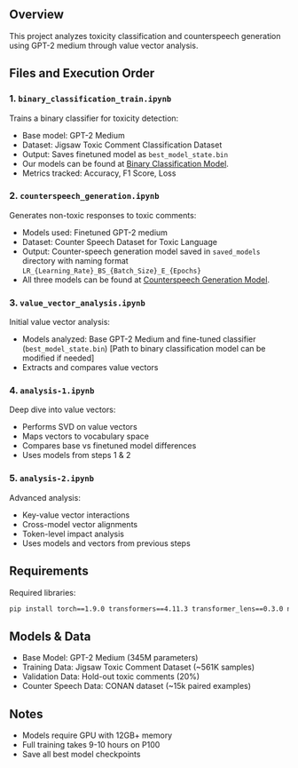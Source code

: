 ## Overview

This project analyzes toxicity classification and counterspeech generation using GPT-2 medium through value vector analysis.

## Files and Execution Order

### 1. `binary_classification_train.ipynb`
Trains a binary classifier for toxicity detection:
- Base model: GPT-2 Medium
- Dataset: Jigsaw Toxic Comment Classification Dataset
- Output: Saves finetuned model as `best_model_state.bin`
- Our models can be found at [Binary Classification Model](https://drive.google.com/file/d/1va9T-LjT07CpnhN3kZk8fxVZeteF9x2t/view).
- Metrics tracked: Accuracy, F1 Score, Loss

### 2. `counterspeech_generation.ipynb`
Generates non-toxic responses to toxic comments:
- Models used: Finetuned GPT-2 medium
- Dataset: Counter Speech Dataset for Toxic Language 
- Output: Counter-speech generation model saved in `saved_models` directory with naming format `LR_{Learning_Rate}_BS_{Batch_Size}_E_{Epochs}`
- All three models can be found at [Counterspeech Generation Model](https://www.kaggle.com/datasets/niteshsingh234/models).

### 3. `value_vector_analysis.ipynb`
Initial value vector analysis:
- Models analyzed: Base GPT-2 Medium and fine-tuned classifier (`best_model_state.bin`) [Path to binary classification model can be modified if needed]
- Extracts and compares value vectors

### 4. `analysis-1.ipynb`
Deep dive into value vectors:
- Performs SVD on value vectors
- Maps vectors to vocabulary space
- Compares base vs finetuned model differences
- Uses models from steps 1 & 2

### 5. `analysis-2.ipynb`
Advanced analysis:
- Key-value vector interactions
- Cross-model vector alignments 
- Token-level impact analysis
- Uses models and vectors from previous steps

## Requirements

Required libraries:
```bash
pip install torch==1.9.0 transformers==4.11.3 transformer_lens==0.3.0 nltk==3.6.3 matplotlib==3.4.3 numpy==1.21.2
```

## Models & Data
- Base Model: GPT-2 Medium (345M parameters)
- Training Data: Jigsaw Toxic Comment Dataset (~561K samples)
- Validation Data: Hold-out toxic comments (20%)
- Counter Speech Data: CONAN dataset (~15k paired examples)

## Notes
- Models require GPU with 12GB+ memory
- Full training takes 9-10 hours on P100
- Save all best model checkpoints
